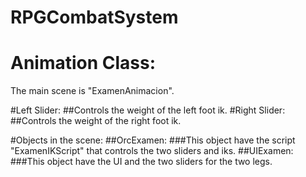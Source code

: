 # RPGCombatSystem
 
# Animation Class:

The main scene is "ExamenAnimacion".

#Left Slider:
##Controls the weight of the left foot ik.
#Right Slider:
##Controls the weight of the right foot ik.

#Objects in the scene:
##OrcExamen:
###This object have the script "ExamenIKScript" that controls the two sliders and iks.
##UIExamen:
###This object have the UI and the two sliders for the two legs.
